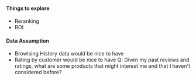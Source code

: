#### Things to explore
- Reranking 
- ROI

#### Data Assumption
- Browising History data would be nice to have
- Rating by customer would be nice to have 
	Q: Given my past reviews and ratings, what are some products that might interest me and that I haven't considered before?